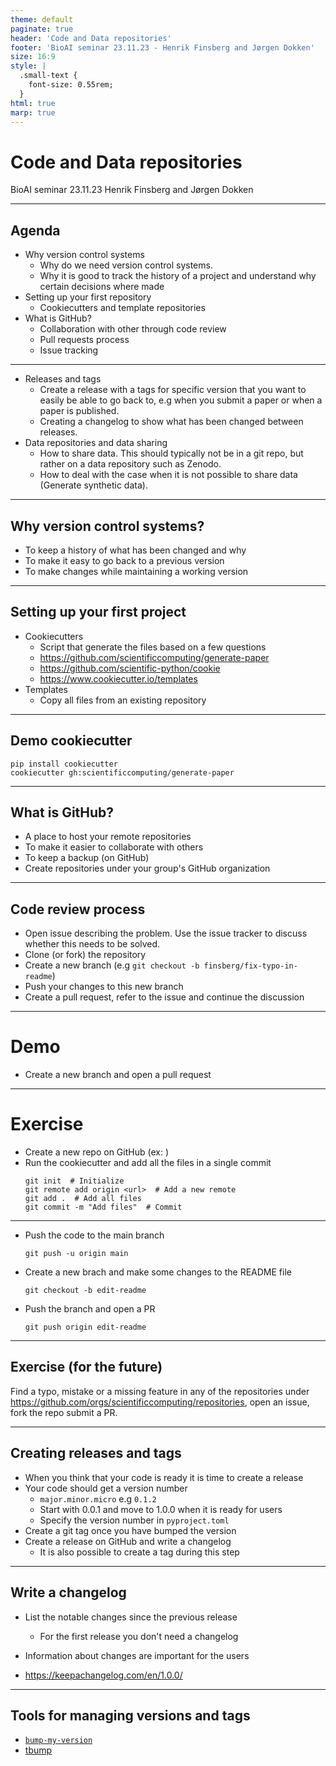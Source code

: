 ```yaml
---
theme: default
paginate: true
header: 'Code and Data repositories'
footer: 'BioAI seminar 23.11.23 - Henrik Finsberg and Jørgen Dokken'
size: 16:9
style: |
  .small-text {
    font-size: 0.55rem;
  }
html: true
marp: true
---
```


# Code and Data repositories
BioAI seminar 23.11.23
Henrik Finsberg and Jørgen Dokken

---

## Agenda

- Why version control systems
    - Why do we need version control systems.
    - Why it is good to track the history of a project and understand why certain decisions where made
- Setting up your first repository
    - Cookiecutters and template repositories
- What is GitHub?
    - Collaboration with other through code review
    - Pull requests process
    - Issue tracking

---

- Releases and tags
    - Create a release with a tags for specific version that you want to easily be able to go back to, e.g when you submit a paper or when a paper is published.
    - Creating a changelog to show what has been changed between releases.
- Data repositories and data sharing
    - How to share data. This should typically not be in a git repo, but rather on a data repository such as Zenodo.
    - How to deal with the case when it is not possible to share data (Generate synthetic data).


---

## Why version control systems?

* To keep a history of what has been changed and why
* To make it easy to go back to a previous version
* To make changes while maintaining a working version

---

## Setting up your first project

- Cookiecutters
    - Script that generate the files based on a few questions
    - https://github.com/scientificcomputing/generate-paper
    - https://github.com/scientific-python/cookie
    - https://www.cookiecutter.io/templates
- Templates
    - Copy all files from an existing repository


---

## Demo cookiecutter

```
pip install cookiecutter
cookiecutter gh:scientificcomputing/generate-paper
```

---

## What is GitHub?

* A place to host your remote repositories
* To make it easier to collaborate with others
* To keep a backup (on GitHub)
* Create repositories under your group's GitHub organization

---

## Code review process

* Open issue describing the problem. Use the issue tracker to discuss whether this needs to be solved.
* Clone (or fork) the repository
* Create a new branch (e.g `git checkout -b finsberg/fix-typo-in-readme`)
* Push your changes to this new branch
* Create a pull request, refer to the issue and continue the discussion

---

# Demo
- Create a new branch and open a pull request

---

# Exercise

- Create a new repo on GitHub (ex: <example-paper>)
- Run the cookiecutter and add all the files in a single commit
    ```
    git init  # Initialize
    git remote add origin <url>  # Add a new remote
    git add .  # Add all files
    git commit -m "Add files"  # Commit
    ```

---

- Push the code to the main branch
    ```
    git push -u origin main
    ```

- Create a new brach and make some changes to the README file
    ```
    git checkout -b edit-readme
    ```

- Push the branch and open a PR
    ```
    git push origin edit-readme
    ```

---


## Exercise (for the future)

Find a typo, mistake or a missing feature in any of the repositories under <https://github.com/orgs/scientificcomputing/repositories>, open an issue, fork the repo submit a PR.

---

## Creating releases and tags

* When you think that your code is ready it is time to create a release
* Your code should get a version number
    - `major.minor.micro` e.g `0.1.2`
    - Start with 0.0.1 and move to 1.0.0 when it is ready for users
    - Specify the version number in `pyproject.toml`
* Create a git tag once you have bumped the version
* Create a release on GitHub and write a changelog
    - It is also possible to create a tag during this step

---

## Write a changelog

* List the notable changes since the previous release
    - For the first release you don't need a changelog

* Information about changes are important for the users

* https://keepachangelog.com/en/1.0.0/

---

## Tools for managing versions and tags

- [`bump-my-version`](https://github.com/callowayproject/bump-my-version)
- [tbump](https://github.com/your-tools/tbump)
